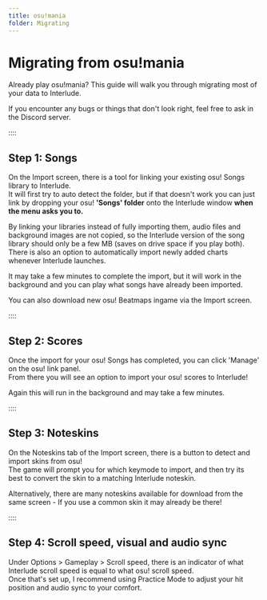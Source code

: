 ```yaml
---
title: osu!mania
folder: Migrating
---
```

# Migrating from osu!mania

Already play osu!mania? This guide will walk you through migrating most of your data to Interlude.

If you encounter any bugs or things that don't look right, feel free to ask in the Discord server.

::::

## Step 1: Songs

On the Import screen, there is a tool for linking your existing osu! Songs library to Interlude.  
It will first try to auto detect the folder, but if that doesn't work you can just link by dropping your osu! **'Songs' folder** onto the Interlude window **when the menu asks you to.**

By linking your libraries instead of fully importing them, audio files and background images are not copied, so the Interlude version of the song library should only be a few MB (saves on drive space if you play both).  
There is also an option to automatically import newly added charts whenever Interlude launches.

It may take a few minutes to complete the import, but it will work in the background and you can play what songs have already been imported.

You can also download new osu! Beatmaps ingame via the Import screen.

::::

## Step 2: Scores

Once the import for your osu! Songs has completed, you can click 'Manage' on the osu! link panel.  
From there you will see an option to import your osu! scores to Interlude!

Again this will run in the background and may take a few minutes.

::::

## Step 3: Noteskins

On the Noteskins tab of the Import screen, there is a button to detect and import skins from osu!  
The game will prompt you for which keymode to import, and then try its best to convert the skin to a matching Interlude noteskin.

Alternatively, there are many noteskins available for download from the same screen - If you use a common skin it may already be there!

::::

## Step 4: Scroll speed, visual and audio sync

Under Options > Gameplay > Scroll speed, there is an indicator of what Interlude scroll speed is equal to what osu! scroll speed.  
Once that's set up, I recommend using Practice Mode to adjust your hit position and audio sync to your comfort.